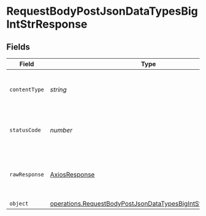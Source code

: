 # RequestBodyPostJsonDataTypesBigIntStrResponse


## Fields

| Field                                                                                                                                               | Type                                                                                                                                                | Required                                                                                                                                            | Description                                                                                                                                         |
| --------------------------------------------------------------------------------------------------------------------------------------------------- | --------------------------------------------------------------------------------------------------------------------------------------------------- | --------------------------------------------------------------------------------------------------------------------------------------------------- | --------------------------------------------------------------------------------------------------------------------------------------------------- |
| `contentType`                                                                                                                                       | *string*                                                                                                                                            | :heavy_check_mark:                                                                                                                                  | HTTP response content type for this operation                                                                                                       |
| `statusCode`                                                                                                                                        | *number*                                                                                                                                            | :heavy_check_mark:                                                                                                                                  | HTTP response status code for this operation                                                                                                        |
| `rawResponse`                                                                                                                                       | [AxiosResponse](https://axios-http.com/docs/res_schema)                                                                                             | :heavy_minus_sign:                                                                                                                                  | Raw HTTP response; suitable for custom response parsing                                                                                             |
| `object`                                                                                                                                            | [operations.RequestBodyPostJsonDataTypesBigIntStrResponseBody](../../../sdk/models/operations/requestbodypostjsondatatypesbigintstrresponsebody.md) | :heavy_minus_sign:                                                                                                                                  | OK                                                                                                                                                  |
